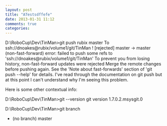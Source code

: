```yaml
---
layout: post
title: "ATestsdffefe"
date: 2013-01-31 11:12
comments: true
categories: 
---
```

D:\RoboCup\Dev\TinMan>git push rubix master
To ssh://dnoakes@rubix/volume1/git/TinMan
 ! [rejected]        master -> master (non-fast-forward)
error: failed to push some refs to 'ssh://dnoakes@rubix/volume1/git/TinMan'
To prevent you from losing history, non-fast-forward updates were rejected
Merge the remote changes before pushing again.  See the 'Note about
fast-forwards' section of 'git push --help' for details.
I've read through the documentation on git push but at this 
point I can't understand why I'm seeing this problem.

Here is some other contextual info:

D:\RoboCup\Dev\TinMan>git --version
git version 1.7.0.2.msysgit.0

D:\RoboCup\Dev\TinMan>git branch
* (no branch)
  master
